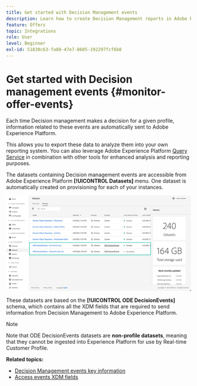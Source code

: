 ```yaml
---
title: Get started with Decision Management events
description: Learn how to create Decision Management reports in Adobe Experience Platform.
feature: Offers
topic: Integrations
role: User
level: Beginner
exl-id: 51830c63-fa88-47e7-8605-192297fcf6b8
---
```

# Get started with Decision management events {#monitor-offer-events}

Each time Decision management makes a decision for a given profile, information related to these events are automatically sent to Adobe Experience Platform.

This allows you to export these data to analyze them into your own reporting system. You can also leverage Adobe Experience Platform [Query Service](https://experienceleague.adobe.com/docs/experience-platform/query/home.html) in combination with other tools for enhanced analysis and reporting purposes.

The datasets containing Decision management events are accessible from Adobe Experience Platform **[!UICONTROL Datasets]** menu. One dataset is automatically created on provisioning for each of your instances.

![](../assets/events-datasets-list.png)

These datasets are based on the **[!UICONTROL ODE DecisionEvents]** schema, which contains all the XDM fields that are required to send information from Decision Management to Adobe Experience Platform.  

>[!NOTE]
>
>Note that ODE DecisionEvents datasets are **non-profile datasets**, meaning that they cannot be ingested into Experience Platform for use by Real-time Customer Profile.

**Related topics:**

* [Decision Management events key information](../reports/key-information.md)
* [Access events XDM fields](../reports/xdm-fields.md)
